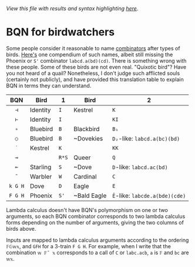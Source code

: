 *View this file with results and syntax highlighting [here](https://mlochbaum.github.io/BQN/doc/birds.html).*

# BQN for birdwatchers

Some people consider it reasonable to name [combinators](primitive.md#modifiers) after types of birds. [Here's](https://www.angelfire.com/tx4/cus/combinator/birds.html) one compendium of such names, albeit still missing the Phoenix or `S'` combinator `labcd.a(bd)(cd)`. There is something wrong with these people. Some of these birds are not even real. "Quixotic bird"? Have you not heard of a quail? Nonetheless, I don't judge such afflicted souls (certainly not publicly), and have provided this translation table to explain BQN in terms they can understand.

| BQN     | Bird      |  1    | Bird        |  2
|:-------:|-----------|-------|-------------|---------
| `⊣`     | Identity  | `I`   | Kestrel     | `K`
| `⊢`     | Identity  | `I`   |             | `KI`
| `∘`     | Bluebird  | `B`   | Blackbird   | `B₁`
| `○`     | Bluebird  | `B`   | ~Dovekies   | `D₂`-like: `labcd.a(bc)(bd)`
| `˙`     | Kestrel   | `K`   |             | `KK`
| `⊸`     |           | `R*S` | Queer       | `Q`
| `⟜`     | Starling  | `S`   | ~Dove       | `D`-like: `labcd.ac(bd)`
| `˜`     | Warbler   | `W`   | Cardinal    | `C`
| `k G H` | Dove      | `D`   | Eagle       | `E`
| `F G H` | Phoenix   | `S'`  | ~Bald Eagle | `Ê`-like: `labcde.a(bde)(cde)`

Lambda calculus doesn't have BQN's polymorphism on one or two arguments, so each BQN combinator corresponds to two lambda calculus forms depending on the number of arguments, giving the two columns of birds above.

Inputs are mapped to lambda calculus arguments according to the ordering `𝔽𝔾𝕨𝕩`, and `GFH` for a 3-train `F G H`. For example, when I write that the combination `𝕨 𝔽˜ 𝕩` corresponds to a call of `C` or `labc.acb`, `a` is `𝔽` and `bc` are `𝕨𝕩`.
